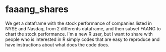 # faaang_shares
We get a dataframe with the stock performance of companies listed in NYSE and Nasdaq, from 2 differents dataframe, and then subset FAANG to chart the stock performance.
I'm a new R user, but I want to share with people who is interested in R simply codes that are easy to reproduce and have instructions about what does the code does. 

